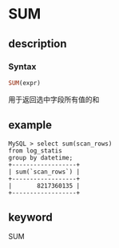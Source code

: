 
# SUM

## description

### Syntax

```Haskell
SUM(expr)
```

用于返回选中字段所有值的和

## example

```plain text
MySQL > select sum(scan_rows)
from log_statis
group by datetime;
+------------------+
| sum(`scan_rows`) |
+------------------+
|       8217360135 |
+------------------+
```

## keyword

SUM
